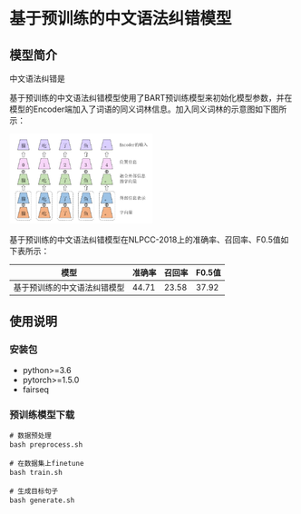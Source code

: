 # 基于预训练的中文语法纠错模型

## 模型简介

中文语法纠错是

基于预训练的中文语法纠错模型使用了BART预训练模型来初始化模型参数，并在模型的Encoder端加入了词语的同义词林信息。加入同义词林的示意图如下图所示：

<img src="https://github.com/liujuepku/gec/blob/main/embedding2.png" width="50%" height="50%"></img>

基于预训练的中文语法纠错模型在NLPCC-2018上的准确率、召回率、F0.5值如下表所示：

| 模型 |  准确率  | 召回率  | F0.5值  |
|:-:|---|---|---|
|  基于预训练的中文语法纠错模型 | 44.71  | 23.58  | 37.92  |



## 使用说明
### 安装包
+ python>=3.6
+ pytorch>=1.5.0
+ fairseq

### 预训练模型下载
```
# 数据预处理
bash preprocess.sh

# 在数据集上finetune
bash train.sh

# 生成目标句子
bash generate.sh
```
